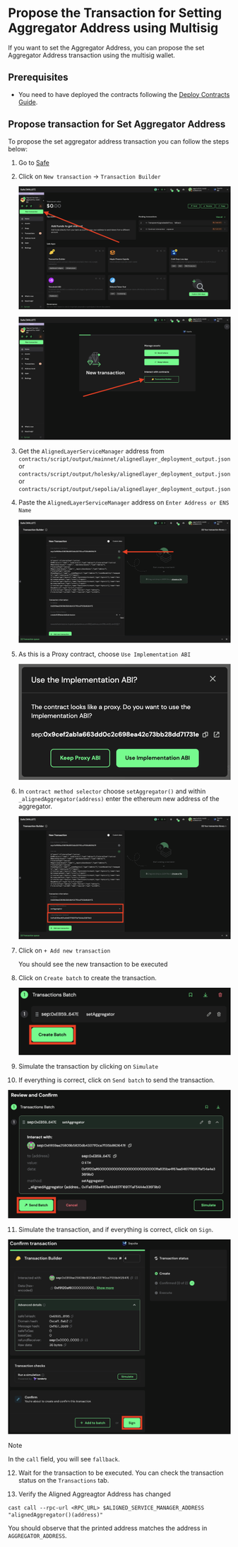 # Propose the Transaction for Setting Aggregator Address using Multisig

If you want to set the Aggregator Address, you can propose the set Aggregator Address transaction using the multisig wallet.

## Prerequisites

- You need to have deployed the contracts following the [Deploy Contracts Guide](./2_deploy_contracts.md).

## Propose transaction for Set Aggregator Address

To propose the set aggregator address transaction you can follow the steps below:

1. Go to [Safe](https://app.safe.global/home)

2. Click on `New transaction` -> `Transaction Builder`

   ![New transaction](./images/7_b_1_set_aggregator_address_1.png)

   ![Transaction Builder](./images/7_b_1_set_aggregator_address_2.png)

3. Get the `AlignedLayerServiceManager` address from ```contracts/script/output/mainnet/alignedlayer_deployment_output.json``` or ```contracts/script/output/holesky/alignedlayer_deployment_output.json``` or ```contracts/script/output/sepolia/alignedlayer_deployment_output.json```

4. Paste the `AlignedLayerServiceManager` address on `Enter Address or ENS Name`

   ![Enter Address](./images/7_b_1_set_aggregator_address_3.png)

5. As this is a Proxy contract, choose `Use Implementation ABI`

   ![Use Implementation ABI](./images/7_b_1_set_aggregator_address_4.png)

6. In `contract method selector` choose `setAggregator()` and within `_alignedAggregator(address)` enter the ethereum new address of the aggregator.

   ![Choose set_aggregator](./images/7_b_1_set_aggregator_address_5.png)

7. Click on `+ Add new transaction`

   You should see the new transaction to be executed

8. Click on `Create batch` to create the transaction.

   ![create batch](./images/7_b_1_set_aggregator_address_6.png)

9. Simulate the transaction by clicking on `Simulate`

10. If everything is correct, click on `Send batch` to send the transaction.
   
   ![Send batch](./images/7_b_1_set_aggregator_address_7.png)

11. Simulate the transaction, and if everything is correct, click on `Sign`.

   ![Send batch](./images/7_b_1_set_aggregator_address_8.png)

> [!NOTE]
> In the `call` field, you will see `fallback`.
12. Wait for the transaction to be executed. You can check the transaction status on the `Transactions` tab.

13. Verify the Aligned Aggreagtor Address has changed
```
cast call --rpc-url <RPC_URL> $ALIGNED_SERVICE_MANAGER_ADDRESS "alignedAggregator()(address)" 
```

You should observe that the printed address matches the address in `AGGREGATOR_ADDRESS`.

